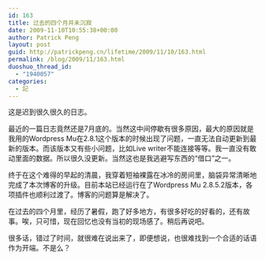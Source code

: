```yaml
---
id: 163
title: 过去的四个月并未沉寂
date: 2009-11-10T10:55:38+00:00
author: Patrick Peng
layout: post
guid: http://patrickpeng.cn/lifetime/2009/11/10/163.html
permalink: /blog/2009/11/163.html
duoshuo_thread_id:
  - "1940057"
categories:
  - 記
---
```

<p>这是迟到很久很久的日志。</p>  <p>最近的一篇日志竟然还是7月底的。当然这中间停歇有很多原因，最大的原因就是我用的Wordpress Mu在2.8.1这个版本的时候出现了问题，一直无法自动更新到最新的版本。而该版本又有些小问题，比如Live writer不能连接等等。我一直没有敢动里面的数据。所以很久没更新。当然这也是我逃避写东西的“借口”之一。</p>  <p>终于在这个难得的早起的清晨，我穿着短袖裸露在冰冷的房间里，脑袋异常清晰地完成了本次博客的升级。目前本站已经运行在了Wordpress Mu 2.8.5.2版本，各项插件也顺利过渡了。博客的问题算是解决了。</p>  <p>在过去的四个月里，经历了暑假，跑了好多地方，有很多好吃的好看的，还有故事。唉，只可惜，现在回忆也没有当初的现场感了。稍后再说吧。</p>  <p>很多话，错过了时间，就很难在说出来了，即便想说，也很难找到一个合适的话语作为开端。不是么？</p>